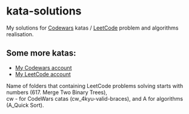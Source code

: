 # kata-solutions
My solutions for [Codewars](https://www.codewars.com) katas / [LeetCode](https://leetcode.com) problem and algorithms realisation.

Some more katas:  
------
* [My Codewars account](https://www.codewars.com/users/LWebGH)
* [My LeetCode account](https://leetcode.com/lwebgh/)


Name of folders that containing LeetCode problems solving starts with numbers (617. Merge Two Binary Trees),  
cw - for CodeWars catas (cw_4kyu-valid-braces), and A for algorithms (A\_Quick Sort).